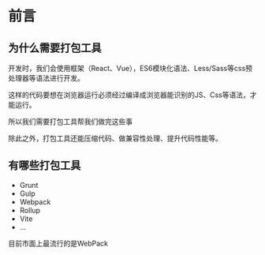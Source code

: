 # 前言

## 为什么需要打包工具

开发时，我们会使用框架（React、Vue），ES6模块化语法、Less/Sass等css预处理器等语法进行开发。

这样的代码要想在浏览器运行必须经过编译成浏览器能识别的JS、Css等语法，才能运行。

所以我们需要打包工具帮我们做完这些事

除此之外，打包工具还能压缩代码、做兼容性处理、提升代码性能等。

## 有哪些打包工具

- Grunt
- Gulp
- Webpack
- Rollup
- Vite
- ...

目前市面上最流行的是WebPack

